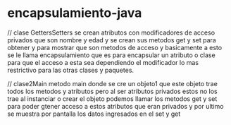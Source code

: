 # encapsulamiento-java
// clase GettersSetters
se crean atributos con modificadores de acceso privados que son nombre y edad y se crean sus metodos get y set para obtener y para mostrar que son metodos
de acceso y basicamente a esto se le llama encapsulamiento que es para encapsular un atributo o clase para que el acceso a esta sea dependiendo el modificador 
lo mas restrictivo para las otras clases y paquetes.

// clase2Main
metodo main donde se cre un objeto1 que este objeto trae todos los metodos y atributos pero al ser atributos privados estos no los trae 
al instanciar o crear el objeto podemos llamar los metodos get y set para poder gtener acceso a estos atributos que eran privados 
y por ultimo se muestra  por pantalla los datos ingresados en el set y get 
